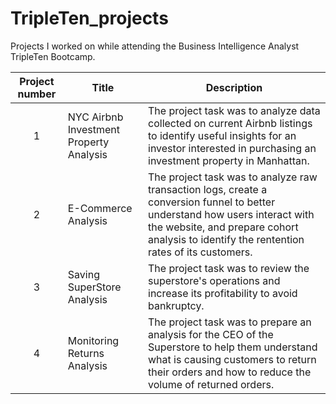 # TripleTen_projects
Projects I worked on while attending the Business Intelligence Analyst TripleTen Bootcamp.


| Project number | Title | Description |
| :-----------: | ----------- |----------- |
| 1 | NYC Airbnb Investment Property Analysis| The project task was to analyze data collected on current Airbnb listings to identify useful insights for an investor interested in purchasing an investment property in Manhattan. |
| 2 |E-Commerce Analysis| The project task was to analyze raw transaction logs, create a conversion funnel to better understand how users interact with the website, and prepare cohort analysis to identify the rentention rates of its customers. |
| 3 | Saving SuperStore Analysis | The project task was to review the superstore's operations and increase its profitability to avoid bankruptcy. |
| 4 | Monitoring Returns Analysis | The project task was to prepare an analysis for the CEO of the Superstore to help them understand what is causing customers to return their orders and how to reduce the volume of returned orders. |
